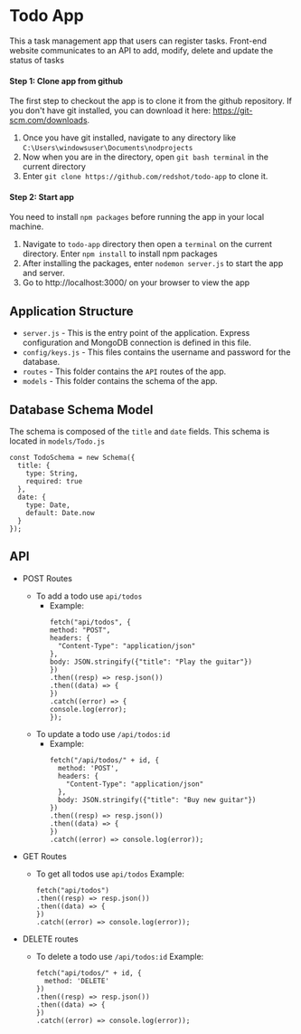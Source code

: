 # Todo App
This a task management app that users can register tasks. Front-end website communicates to an API to add, modify, delete and update the status of tasks

#### Step 1: Clone app from github
The first step to checkout the app is to clone it from the github repository. If you don't have git installed, you can download it here: https://git-scm.com/downloads.

1. Once you have git installed, navigate to any directory like `C:\Users\windowsuser\Documents\nodprojects`
2. Now when you are in the directory, open `git bash terminal` in the current directory
3. Enter `git clone https://github.com/redshot/todo-app` to clone it.

#### Step 2: Start app
You need to install `npm packages` before running the app in your local machine.

1. Navigate to `todo-app` directory then open a `terminal` on the current directory. Enter `npm install` to install npm packages
2. After installing the packages, enter `nodemon server.js` to start the app and server.
3. Go to http://localhost:3000/ on your browser to view the app

## Application Structure
- `server.js` - This is the entry point of the application. Express configuration and MongoDB connection is defined in this file.
- `config/keys.js` - This files contains the username and password for the database.
- `routes` - This folder contains the `API` routes of the app.
- `models` - This folder contains the schema of the app.

## Database Schema Model
The schema is composed of the `title` and `date` fields. This schema is located in `models/Todo.js`

```
const TodoSchema = new Schema({
  title: {
    type: String,
    required: true
  },
  date: {
    type: Date,
    default: Date.now
  }
});
```

## API

- POST Routes
  - To add a todo use `api/todos`
    - Example:
      ```
      fetch("api/todos", {
      method: "POST",
      headers: {
        "Content-Type": "application/json"
      },
      body: JSON.stringify({"title": "Play the guitar"})
      })
      .then((resp) => resp.json())
      .then((data) => {
      })
      .catch((error) => {
      console.log(error);
      });
      ```
  - To update a todo use `/api/todos:id`
    - Example:
      ```
      fetch("/api/todos/" + id, {
        method: 'POST',
        headers: {
          "Content-Type": "application/json"
        },
        body: JSON.stringify({"title": "Buy new guitar"})
      })
      .then((resp) => resp.json())
      .then((data) => {
      })
      .catch((error) => console.log(error));
      ```
- GET Routes
  - To get all todos use `api/todos`
    Example:
    ```
    fetch("api/todos")
    .then((resp) => resp.json())
    .then((data) => {
    })
    .catch((error) => console.log(error));
    ```

- DELETE routes
  - To delete a todo use `/api/todos:id`
    Example:
    ```
    fetch("api/todos/" + id, {
      method: 'DELETE'
    })
    .then((resp) => resp.json())
    .then((data) => {
    })
    .catch((error) => console.log(error));
    ```  
